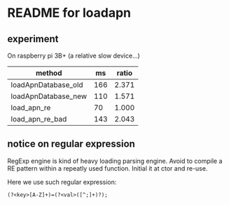 # README for loadapn


## experiment

On raspberry pi 3B+ (a relative slow device...)


| method            |  ms | ratio |
|-------------------|-----|-------|
|loadApnDatabase_old| 166 | 2.371 |
|loadApnDatabase_new| 110 | 1.571 |
|load_apn_re        |  70 | 1.000 |
|load_apn_re_bad    | 143 | 2.043 |

## notice on regular expression

RegExp engine is kind of heavy loading parsing engine. Avoid to compile a RE pattern within a repeatly used function. Initial it at ctor and re-use.

Here we use such regular expression:
```regexp
(?<key>[A-Z]+)=(?<val>([^;]+)?);
```

